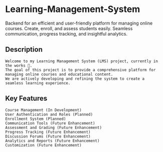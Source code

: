 # Learning-Management-System
 Backend for an efficient and user-friendly platform for managing online courses. Create, enroll, and assess students easily. Seamless communication, progress tracking, and insightful analytics.
## Description
    Welcome to my Learning Management System (LMS) project, currently in the works 🚧.
    The goal of this project is to provide a comprehensive platform for managing online courses and educational content.
    We are actively developing and refining the system to create a seamless learning experience.

## Key Features
    Course Management (In Development)
    User Authentication and Roles (Planned)
    Enrollment System (Planned)
    Communication Tools (Future Enhancement)
    Assessment and Grading (Future Enhancement)
    Progress Tracking (Future Enhancement)
    Discussion Forums (Future Enhancement)
    Analytics and Reports (Future Enhancement)
    Customization (Future Enhancement)
